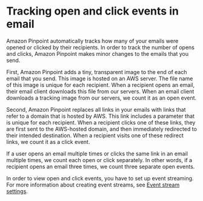 # Tracking open and click events in email<a name="channels-email-open-click-tracking"></a>

Amazon Pinpoint automatically tracks how many of your emails were opened or clicked by their recipients\. In order to track the number of opens and clicks, Amazon Pinpoint makes minor changes to the emails that you send\.

First, Amazon Pinpoint adds a tiny, transparent image to the end of each email that you send\. This image is hosted on an AWS server\. The file name of this image is unique for each recipient\. When a recipient opens an email, their email client downloads this file from our servers\. When an email client downloads a tracking image from our servers, we count it as an open event\.

Second, Amazon Pinpoint replaces all links in your emails with links that refer to a domain that is hosted by AWS\. This link includes a parameter that is unique for each recipient\. When a recipient clicks one of these links, they are first sent to the AWS\-hosted domain, and then immediately redirected to their intended destination\. When a recipient visits one of these redirect links, we count it as a click event\.

If a user opens an email multiple times or clicks the same link in an email multiple times, we count each open or click separately\. In other words, if a recipient opens an email three times, we count three separate open events\.

In order to view open and click events, you have to set up event streaming\. For more information about creating event streams, see [Event stream settings](settings-event-streams.md)\.